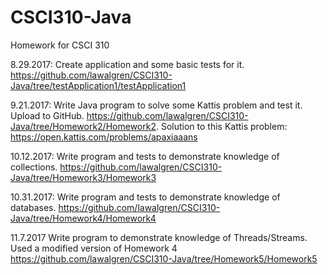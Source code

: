 # CSCI310-Java
Homework for CSCI 310

8.29.2017: Create application and some basic tests for it. https://github.com/lawalgren/CSCI310-Java/tree/testApplication1/testApplication1

9.21.2017: Write Java program to solve some Kattis problem and test it. Upload to GitHub. https://github.com/lawalgren/CSCI310-Java/tree/Homework2/Homework2. Solution to this Kattis problem: https://open.kattis.com/problems/apaxiaaans

10.12.2017: Write program and tests to demonstrate knowledge of collections. https://github.com/lawalgren/CSCI310-Java/tree/Homework3/Homework3

10.31.2017: Write program and tests to demonstrate knowledge of databases. https://github.com/lawalgren/CSCI310-Java/tree/Homework4/Homework4

11.7.2017 Write program to demonstrate knowledge of Threads/Streams. Used a modified version of Homework 4 https://github.com/lawalgren/CSCI310-Java/tree/Homework5/Homework5
